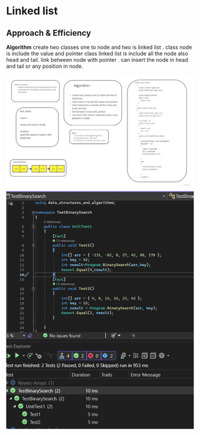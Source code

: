 # Linked list

## Approach & Efficiency
**Algorithm**
create two classes one to node and two is linked list .
class node is include the value and pointer
class linked list is include all the node also head and tail.
link between node with pointer .
can insert the node in head and tail or any position in node.

![white](https://github.com/abdarahman-shaheen/data-structures-and-algorithms/blob/master/data-structures-and-algorithms/Code-challenge-5/Linked-list.jpg)
![test](https://github.com/abdarahman-shaheen/data-structures-and-algorithms/blob/master/data-structures-and-algorithms/Code-Challenge-3/Test-BinarySearch.png)
